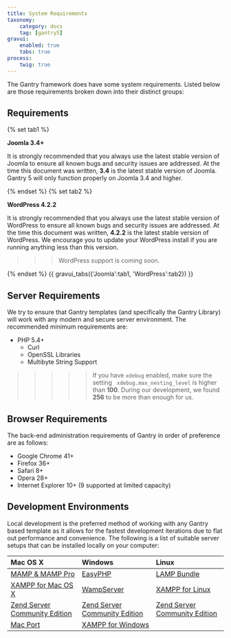 ```yaml
---
title: System Requirements
taxonomy:
    category: docs
    tag: [gantry5]
gravui:
    enabled: true
    tabs: true
process:
    twig: true
---
```


The Gantry framework does have some system requirements. Listed below are those requirements broken down into their distinct groups:

Requirements
-------------------

{% set tab1 %}

**Joomla 3.4+**

It is strongly recommended that you always use the latest stable version of Joomla to ensure all known bugs and security issues are addressed. At the time this document was written, **3.4** is the latest stable version of Joomla. Gantry 5 will only function properly on Joomla 3.4 and higher.

{% endset %}
{% set tab2 %}

**WordPress 4.2.2**

It is strongly recommended that you always use the latest stable version of WordPress to ensure all known bugs and security issues are addressed. At the time this document was written, **4.2.2** is the latest stable version of WordPress. We encourage you to update your WordPress install if you are running anything less than this version.

>>> WordPress support is coming soon.

{% endset %}
{{ gravui_tabs({'Joomla':tab1, 'WordPress':tab2}) }}

## Server Requirements

We try to ensure that Gantry templates (and specifically the Gantry Library) will work with any modern and secure server environment. The recommended minimum requirements are:

* PHP 5.4+
    * Curl
    * OpenSSL Libraries
    * Multibyte String Support

>>>>> If you have `xdebug` enabled, make sure the setting ` xdebug.max_nesting_level` is higher than **100**. During our development, we found **256** to be more than enough for us.

## Browser Requirements

The back-end administration requirements of Gantry in order of preference are as follows:

* Google Chrome 41+
* Firefox 36+
* Safari 8+
* Opera 28+
* Internet Explorer 10+ (9 supported at limited capacity)

## Development Environments

Local development is the preferred method of working with any Gantry based template as it allows for the fastest development iterations due to flat out performance and convenience. The following is a list of suitable server setups that can be installed locally on your computer:


| Mac OS X                                                                                              | Windows                                                                     | Linux                                                                       |
| :-----                                                                                                | :-----                                                                      | :-----                                                                      |
| [MAMP & MAMP Pro](http://www.mamp.info/)                                                              | [EasyPHP](http://www.easyphp.org/)                                          | [LAMP Bundle](http://en.wikipedia.org/wiki/LAMP_(software_bundle))          |
| [XAMPP for Mac OS X](http://www.apachefriends.org/en/xampp-macosx.html)                               | [WampServer](http://www.wampserver.com/en/)                                 | [XAMPP for Linux](http://www.apachefriends.org/en/xampp-linux.html)         |
| [Zend Server Community Edition](http://www.zend.com/en/products/server-ce/)                           | [Zend Server Community Edition](http://www.zend.com/en/products/server-ce/) | [Zend Server Community Edition](http://www.zend.com/en/products/server-ce/) |
| [Mac Port](http://www.techiecorner.com/174/how-to-install-apache-php-mysql-with-macport-in-mac-os-x/) | [XAMPP for Windows](http://www.apachefriends.org/en/xampp-windows.html)     |                                                                             |


